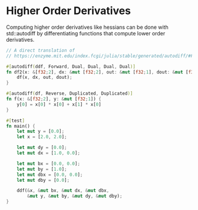 # Higher Order Derivatives

Computing higher order derivatives like hessians can be done with std::autodiff by differentiating functions that compute lower order derivatives. 


```rust
// A direct translation of
// https://enzyme.mit.edu/index.fcgi/julia/stable/generated/autodiff/#Forward-over-reverse

#[autodiff(ddf, Forward, Dual, Dual, Dual, Dual)]
fn df2(x: &[f32;2], dx: &mut [f32;2], out: &mut [f32;1], dout: &mut [f32;1]) {
    df(x, dx, out, dout);
}

#[autodiff(df, Reverse, Duplicated, Duplicated)]
fn f(x: &[f32;2], y: &mut [f32;1]) {
    y[0] = x[0] * x[0] + x[1] * x[0]
}

#[test]
fn main() {
    let mut y = [0.0];
    let x = [2.0, 2.0];

    let mut dy = [0.0];
    let mut dx = [1.0, 0.0];

    let mut bx = [0.0, 0.0];
    let mut by = [1.0];
    let mut dbx = [0.0, 0.0];
    let mut dby = [0.0];

    ddf(&x, &mut bx, &mut dx, &mut dbx, 
        &mut y, &mut by, &mut dy, &mut dby);
}
```
